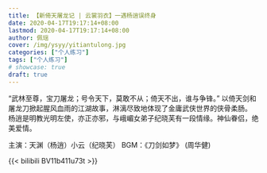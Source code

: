 ```yaml
---
title: 【新倚天屠龙记 | 云裳羽衣】一遇杨逍误终身
date: 2020-04-17T19:17:14+08:00
lastmod: 2020-04-17T19:17:14+08:00
author: 佩瑶
cover: /img/ysyy/yitiantulong.jpg
categories: ["个人练习"]
tags: ["个人练习"]
# showcase: true
draft: true
---
```


“武林至尊，宝刀屠龙；号令天下，莫敢不从；倚天不出，谁与争锋。”
以倚天剑和屠龙刀掀起腥风血雨的江湖故事，淋漓尽致地体现了金庸武侠世界的侠骨柔肠。
杨逍是明教光明左使，亦正亦邪，与峨嵋女弟子纪晓芙有一段情缘。神仙眷侣，绝美爱情。

<!--more-->

主演：天渊（杨逍）小云（纪晓芙）
BGM：《刀剑如梦》 (周华健)

{{< bilibili BV11b411u73t >}}

